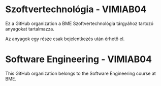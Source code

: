 # Szoftvertechnológia - VIMIAB04

Ez a GitHub organization a BME Szoftvertechnológia tárgyához tartozó anyagokat tartalmazza.

Az anyagok egy része csak bejelentkezés után érhető el.

# Software Engineering - VIMIAB04

This GitHub organization belongs to the Software Engineering course at BME.
